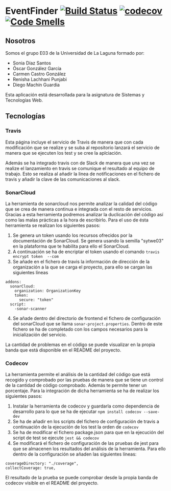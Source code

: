 # EventFinder [![Build Status](https://travis-ci.com/SyTW2019/E03.svg?branch=master)](https://travis-ci.com/SyTW2019/E03) [![codecov](https://codecov.io/gh/SyTW2019/E03/branch/master/graph/badge.svg)](https://codecov.io/gh/SyTW2019/E03) [![Code Smells](https://sonarcloud.io/api/project_badges/measure?project=SyTW2019_E03&metric=code_smells)](https://sonarcloud.io/dashboard?id=SyTW2019_E03)


## Nosotros

Somos el grupo E03 de la Universidad de La Laguna formado por:
  * Sonia Díaz Santos
  * Óscar González García
  * Carmen Castro González
  * Renisha Lachhani Punjabi
  * Diego Machín Guardia

Esta aplicación está desarrollada para la asignatura de Sistemas y Tecnologías Web. 



## Tecnologías
### Travis

Esta página incluye el servicio de Travis de manera que con cada modificación que se realize y se suba al repositorio lanzará el servicio de manera que se ejecuten los test y se cree la aplciación. 

Además se ha integrado travis con de Slack de manera que una vez se realize el lanzamiento en travis se comunique el resultado al equipo de trabajo. Esto se realiza al añadir la linea de notificaciones en el fichero de travis y añadir la clave de las comunicaciones al slack. 

### SonarCloud

La herramienta de sonarcloud nos permite analizar la calidad del código que se crea de manera continua e integrada con el resto de servicios. Gracias a esta herramienta podremos analizar la duclicación del código así como las malas prácticas a la hora de escribirlo. Para el uso de ésta herramienta se realizan los siguientes pasos:
  
  1. Se genera un token usando los recursos ofrecidos por la documentación de SonarCloud. Se genera usando la semilla "sytwe03" en la plataforma que te habilita para ello el SonarCloud. 
  2. A continuación se ha de encriptar el token usando el comando  `travis encrypt token  --com`
  3. Se añade en el fichero de travis la información de dirección de la organización a la que se carga el proyecto, para ello se cargan las siguientes líneas
  
    addons: 
      sonarCloud:
        organization: OrganizationKey
        token: 
          secure: "token"
      script:
        -sonar-scanner
  4. Se añade dentro del directorio de frontend el fichero de configuración del sonarCloud que se llama `sonar-project.properties`. Dentro de este fichero se ha de completado con los campos necesarios para la inicialización del servicio. 

La cantidad de problemas en el código se puede visualizar en la propia banda que está disponible en el README del proyecto. 
  
### Codecov

La herramienta permite el análisis de la cantidad del código que está recogido y comprobado por las pruebas de manera que se tiene un control de la cantidad de código comprobado. Además te permite tener un porcentaje. Para la integración de dicha herramienta se ha de realizar los siguientes pasos: 

  1. Instalar la herramienta de codecov y guardarla como dependencia de desarrollo para lo que se ha de ejecutar `npm install codecov --save-dev`
  2. Se ha de añadir en los scripts del fichero de configuración de travis a continuación de la ejecución de los test la orden de `codecov`
  3. Se ha de modificar el fichero package.json para que en la ejecución del script de test se ejecute `jest && codecov`
  4. Se modificará el fichero de configuración de las pruebas de jest para que se almacenen los resultados del análisis de la herramienta. Para ello dentro de la configuración se añaden las siguientes líneas: 
  
    coverageDirectory: "./coverage",
    collectCoverage: true,

El resultado de la prueba se puede comprobar desde la propia banda de codecov visible en el README del proyecto. 